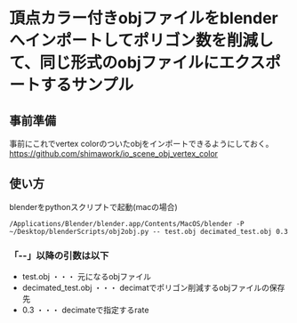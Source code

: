 # 頂点カラー付きobjファイルをblenderへインポートしてポリゴン数を削減して、同じ形式のobjファイルにエクスポートするサンプル
## 事前準備

事前にこれでvertex colorのついたobjをインポートできるようにしておく。
https://github.com/shimawork/io_scene_obj_vertex_color

## 使い方

blenderをpythonスクリプトで起動(macの場合)

```
/Applications/Blender/blender.app/Contents/MacOS/blender -P ~/Desktop/blenderScripts/obj2obj.py -- test.obj decimated_test.obj 0.3
```

### 「--」以降の引数は以下
* test.obj ・・・ 元になるobjファイル　　
* decimated_test.obj ・・・ decimatでポリゴン削減するobjファイルの保存先　　
* 0.3  ・・・ decimateで指定するrate  
